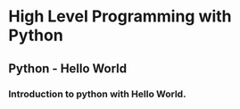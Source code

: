 # High Level Programming with Python
## Python - Hello World

### Introduction to python with Hello World.
